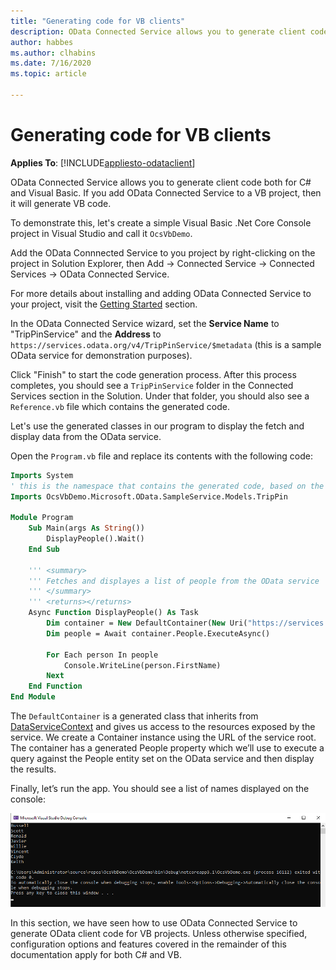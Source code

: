 ```yaml
---
title: "Generating code for VB clients"
description: OData Connected Service allows you to generate client code both for C# and Visual Basic.
author: habbes
ms.author: clhabins
ms.date: 7/16/2020
ms.topic: article
 
---
```

# Generating code for VB clients

**Applies To**: [!INCLUDE[appliesto-odataclient](../includes/appliesto-odataclient-v7.md)]

OData Connected Service allows you to generate client code both for C# and Visual Basic. If you add OData Connected Service to a VB project, then it will generate VB code.

To demonstrate this, let's create a simple Visual Basic .Net Core Console project in Visual Studio and call it `OcsVbDemo`.

Add the OData Connnected Service to you project by right-clicking on the project in Solution Explorer, then Add -> Connected Service -> Connected Services -> OData Connected Service.

For more details about installing and adding OData Connected Service to your project, visit the [Getting Started](/odata/connectedservice/getting-started) section.

In the OData Connected Service wizard, set the **Service Name** to "TripPinService" and the **Address** to `https://services.odata.org/v4/TripPinService/$metadata` (this is a sample OData service for demonstration purposes).

Click "Finish" to start the code generation process. After this process completes, you should see a `TripPinService` folder in the Connected Services section in the Solution. Under that folder, you should also see a `Reference.vb` file which contains the generated code.

Let's use the generated classes in our program to display the fetch and
display data from the OData service.

Open the `Program.vb` file and replace its contents with the following code:

```vb
Imports System
' this is the namespace that contains the generated code, based on the namespace defined in the service metadata
Imports OcsVbDemo.Microsoft.OData.SampleService.Models.TripPin
 
Module Program
    Sub Main(args As String())
        DisplayPeople().Wait()
    End Sub
 
    ''' <summary>
    ''' Fetches and displayes a list of people from the OData service
    ''' </summary>
    ''' <returns></returns>
    Async Function DisplayPeople() As Task
        Dim container = New DefaultContainer(New Uri("https://services.odata.org/v4/TripPinService"))
        Dim people = Await container.People.ExecuteAsync()

        For Each person In people
            Console.WriteLine(person.FirstName)
        Next
    End Function
End Module
```

The `DefaultContainer` is a generated class that inherits from [DataServiceContext](/dotnet/api/microsoft.odata.client.dataservicecontext) and gives us access to the resources exposed by the service. We create a Container instance using the URL of the service root. The container has a generated People property which we’ll use to execute a query against the People entity set on the OData service and then display the results.

Finally, let’s run the app. You should see a list of names displayed on the console:

![OCS VB Sample program output](../assets/2020-07-15-OCS-vb-sample-program-output.png)

In this section, we have seen how to use OData Connected Service to generate OData client code for VB projects. Unless otherwise specified, configuration options and features covered in the remainder of this documentation apply for both C# and VB.